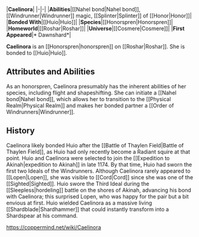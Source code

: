 |**Caelinora**|
|-|-|
|**Abilities**|[[Nahel bond\|Nahel bond]], [[Windrunner\|Windrunner]] magic, [[Splinter\|Splinter]] of [[Honor\|Honor]]|
|**Bonded With**|[[Huio\|Huio]]|
|**Species**|[[Honorspren\|Honorspren]]|
|**Homeworld**|[[Roshar\|Roshar]]|
|**Universe**|[[Cosmere\|Cosmere]]|
|**First Appeared**|* Dawnshard*|

**Caelinora** is an [[Honorspren\|honorspren]] on [[Roshar\|Roshar]]. She is bonded to [[Huio\|Huio]].

## Attributes and Abilities
As an honorspren, Caelinora presumably has the inherent abilities of her species, including flight and shapeshifting. She can initiate a [[Nahel bond\|Nahel bond]], which allows her to transition to the [[Physical Realm\|Physical Realm]] and makes her bonded partner a [[Order of Windrunners\|Windrunner]].

## History
Caelinora likely bonded Huio after the [[Battle of Thaylen Field\|Battle of Thaylen Field]], as Huio had only recently become a Radiant squire at that point.
Huio and Caelinora were selected to join the [[Expedition to Akinah\|expedition to Akinah]] in late 1174. By that time, Huio had sworn the first two Ideals of the Windrunners. Although Caelinora rarely appeared to [[Lopen\|Lopen]], she was visible to [[Cord\|Cord]] since she was one of the [[Sighted\|Sighted]].
Huio swore the Third Ideal during the [[Sleepless\|hordeling]] battle on the shores of Akinah, advancing his bond with Caelinora; this surprised Lopen, who was happy for the pair but a bit envious at first. Huio wielded Caelinora as a massive living [[Shardblade\|Shardhammer]] that could instantly transform into a Shardspear at his command.



https://coppermind.net/wiki/Caelinora